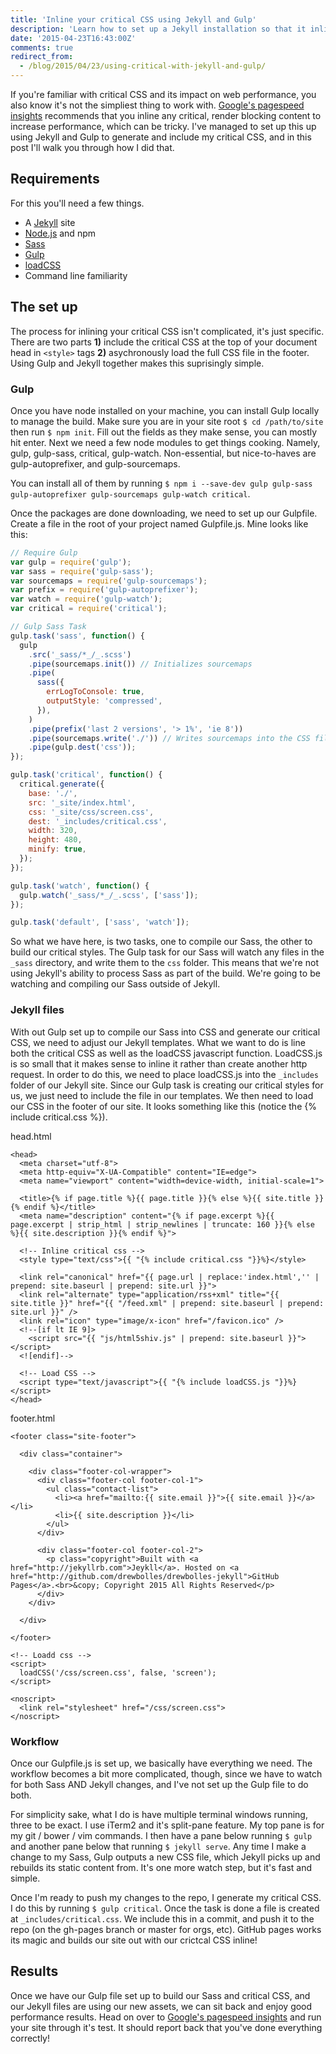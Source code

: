 ```yaml
---
title: 'Inline your critical CSS using Jekyll and Gulp'
description: 'Learn how to set up a Jekyll installation so that it inlines critical CSS in the head of the document while asynchronously loading the rest.'
date: '2015-04-23T16:43:00Z'
comments: true
redirect_from:
  - /blog/2015/04/23/using-critical-with-jekyll-and-gulp/
---
```


If you're familiar with critical CSS and its impact on web performance, you also know it's not the simpliest thing to work with. [Google's pagespeed insights](https://developers.google.com/speed/pagespeed/insights/) recommends that you inline any critical, render blocking content to increase performance, which can be tricky. I've managed to set up this up using Jekyll and Gulp to generate and include my critical CSS, and in this post I'll walk you through how I did that.

## Requirements

For this you'll need a few things.

- A [Jekyll](http://jekyllrb.com) site
- [Node.js](http://nodejs.org) and npm
- [Sass](http://sass-lang.com)
- [Gulp](http://gulpjs.com)
- [loadCSS](https://github.com/filamentgroup/loadCSS)
- Command line familiarity

## The set up

The process for inlining your critical CSS isn't complicated, it's just specific. There are two parts **1)** include the critical CSS at the top of your document head in `<style>` tags **2)** asychronously load the full CSS file in the footer. Using Gulp and Jekyll together makes this suprisingly simple.

### Gulp

Once you have node installed on your machine, you can install Gulp locally to manage the build. Make sure you are in your site root `$ cd /path/to/site` then run `$ npm init`. Fill out the fields as they make sense, you can mostly hit enter. Next we need a few node modules to get things cooking. Namely, gulp, gulp-sass, critical, gulp-watch. Non-essential, but nice-to-haves are gulp-autoprefixer, and gulp-sourcemaps.

You can install all of them by running `$ npm i --save-dev gulp gulp-sass gulp-autoprefixer gulp-sourcemaps gulp-watch critical`.

Once the packages are done downloading, we need to set up our Gulpfile. Create a file in the root of your project named Gulpfile.js. Mine looks like this:

```javascript
// Require Gulp
var gulp = require('gulp');
var sass = require('gulp-sass');
var sourcemaps = require('gulp-sourcemaps');
var prefix = require('gulp-autoprefixer');
var watch = require('gulp-watch');
var critical = require('critical');

// Gulp Sass Task
gulp.task('sass', function() {
  gulp
    .src('_sass/*_/_.scss')
    .pipe(sourcemaps.init()) // Initializes sourcemaps
    .pipe(
      sass({
        errLogToConsole: true,
        outputStyle: 'compressed',
      }),
    )
    .pipe(prefix('last 2 versions', '> 1%', 'ie 8'))
    .pipe(sourcemaps.write('./')) // Writes sourcemaps into the CSS file
    .pipe(gulp.dest('css'));
});

gulp.task('critical', function() {
  critical.generate({
    base: './',
    src: '_site/index.html',
    css: '_site/css/screen.css',
    dest: '_includes/critical.css',
    width: 320,
    height: 480,
    minify: true,
  });
});

gulp.task('watch', function() {
  gulp.watch('_sass/*_/_.scss', ['sass']);
});

gulp.task('default', ['sass', 'watch']);
```

So what we have here, is two tasks, one to compile our Sass, the other to build our critical styles. The Gulp task for our Sass will watch any files in the `_sass` directory, and write them to the `css` folder. This means that we're not using Jekyll's ability to process Sass as part of the build. We're going to be watching and compiling our Sass outside of Jekyll.

### Jekyll files

With out Gulp set up to compile our Sass into CSS and generate our critical CSS, we need to adjust our Jekyll templates. What we want to do is line both the critical CSS as well as the loadCSS javascript function. LoadCSS.js is so small that it makes sense to inline it rather than create another http request. In order to do this, we need to place loadCSS.js into the `_includes` folder of our Jekyll site. Since our Gulp task is creating our critical styles for us, we just need to include the file in our templates. We then need to load our CSS in the footer of our site. It looks something like this (notice the &#123;% include critical.css %&#125;).

head.html

```markup
<head>
  <meta charset="utf-8">
  <meta http-equiv="X-UA-Compatible" content="IE=edge">
  <meta name="viewport" content="width=device-width, initial-scale=1">

  <title>{% if page.title %}{{ page.title }}{% else %}{{ site.title }}{% endif %}</title>
  <meta name="description" content="{% if page.excerpt %}{{ page.excerpt | strip_html | strip_newlines | truncate: 160 }}{% else %}{{ site.description }}{% endif %}">

  <!-- Inline critical css -->
  <style type="text/css">{{ "{% include critical.css "}}%}</style>

  <link rel="canonical" href="{{ page.url | replace:'index.html','' | prepend: site.baseurl | prepend: site.url }}">
  <link rel="alternate" type="application/rss+xml" title="{{ site.title }}" href="{{ "/feed.xml" | prepend: site.baseurl | prepend: site.url }}" />
  <link rel="icon" type="image/x-icon" href="/favicon.ico" />
  <!--[if lt IE 9]>
    <script src="{{ "js/html5shiv.js" | prepend: site.baseurl }}"></script>
  <![endif]-->

  <!-- Load CSS -->
  <script type="text/javascript">{{ "{% include loadCSS.js "}}%}</script>
</head>
```

footer.html

```markup
<footer class="site-footer">

  <div class="container">

    <div class="footer-col-wrapper">
      <div class="footer-col footer-col-1">
        <ul class="contact-list">
          <li><a href="mailto:{{ site.email }}">{{ site.email }}</a></li>
          <li>{{ site.description }}</li>
        </ul>
      </div>

      <div class="footer-col footer-col-2">
        <p class="copyright">Built with <a href="http://jekyllrb.com">Jeykll</a>. Hosted on <a href="http://github.com/drewbolles/drewbolles-jekyll">GitHub Pages</a>.<br>&copy; Copyright 2015 All Rights Reserved</p>
      </div>
    </div>

  </div>

</footer>

<!-- Loadd css -->
<script>
  loadCSS('/css/screen.css', false, 'screen');
</script>

<noscript>
  <link rel="stylesheet" href="/css/screen.css">
</noscript>
```

### Workflow

Once our Gulpfile.js is set up, we basically have everything we need. The workflow becomes a bit more complicated, though, since we have to watch for both Sass AND Jekyll changes, and I've not set up the Gulp file to do both.

For simplicity sake, what I do is have multiple terminal windows running, three to be exact. I use iTerm2 and it's split-pane feature. My top pane is for my git / bower / vim commands. I then have a pane below running `$ gulp` and another pane below that running `$ jekyll serve`. Any time I make a change to my Sass, Gulp outputs a new CSS file, which Jekyll picks up and rebuilds its static content from. It's one more watch step, but it's fast and simple.

Once I'm ready to push my changes to the repo, I generate my critical CSS. I do this by running `$ gulp critical`. Once the task is done a file is created at `_includes/critical.css`. We include this in a commit, and push it to the repo (on the gh-pages branch or master for orgs, etc). GitHub pages works its magic and builds our site out with our crictcal CSS inline!

## Results

Once we have our Gulp file set up to build our Sass and critical CSS, and our Jekyll files are using our new assets, we can sit back and enjoy good performance results. Head on over to [Google's pagespeed insights](https://developers.google.com/speed/pagespeed/insights/) and run your site through it's test. It should report back that you've done everything correctly!
